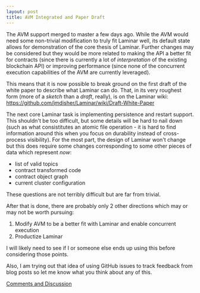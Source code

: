 ```yaml
---
layout: post
title: AVM Integrated and Paper Draft
---
```


The AVM support merged to master a few days ago.  While the AVM would need some non-trivial modification to truly fit Laminar well, its default state allows for demonstration of the core thesis of Laminar.  Further changes may be considered but they would be more related to making the API a better fit for contracts (since there is currently a lot of _interpretation_ of the existing blockchain API) or improving performance (since none of the concurrent execution capabilities of the AVM are currently leveraged).

This means that it is now possible to break ground on the first draft of the white paper to describe what Laminar can do.  That, in its very roughest form (more of a _sketch_ than a _draft_, really), is on the Laminar wiki:  https://github.com/jmdisher/Laminar/wiki/Draft-White-Paper

The next core Laminar task is implementing persistence and restart support.  This shouldn't be too difficult, but some details will be hard to nail down (such as what consistitutes an atomic file operation - it is hard to find information around this when you focus on durability instead of cross-process visibility).  For the most part, the design of Laminar won't change but this does require some changes corresponding to some other pieces of data which represent _now_:

* list of valid topics
* contract transformed code
* contract object graph
* current cluster configuration

These questions are not terribly difficult but are far from trivial.

After that is done, there are probably only 2 other directions which may or may not be worth pursuing:

1. Modify AVM to be a better fit with Laminar and enable concurrent execution
1. Productize Laminar

I will likely need to see if I or someone else ends up using this before considering those points.

Also, I am trying out that idea of using GitHub issues to track feedback from blog posts so let me know what you think about any of this.

[Comments and Discussion](https://github.com/jmdisher/Laminar-blog/issues/11)
